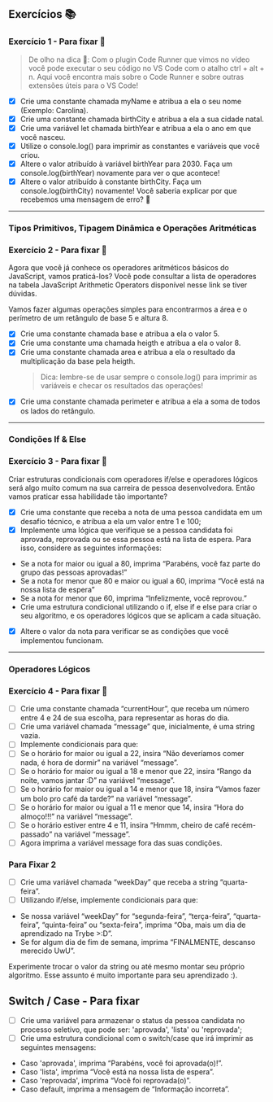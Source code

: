 ## Exercícios :books:

### Exercício 1 - Para fixar 🎯

> De olho na dica 👀: Com o plugin Code Runner que vimos no vídeo você pode executar o seu código no VS Code com o atalho ctrl + alt + n. Aqui você encontra mais sobre o Code Runner e sobre outras extensões úteis para o VS Code!

- [x] Crie uma constante chamada myName e atribua a ela o seu nome (Exemplo: Carolina).
- [x] Crie uma constante chamada birthCity e atribua a ela a sua cidade natal.
- [x] Crie uma variável let chamada birthYear e atribua a ela o ano em que você nasceu.
- [x] Utilize o console.log() para imprimir as constantes e variáveis que você criou.
- [x] Altere o valor atribuído à variável birthYear para 2030. Faça um console.log(birthYear) novamente para ver o que acontece!
- [x] Altere o valor atribuído à constante birthCity. Faça um console.log(birthCity) novamente! Você saberia explicar por que recebemos uma mensagem de erro? 🤔

---

### Tipos Primitivos, Tipagem Dinâmica e Operações Aritméticas

### Exercício 2 - Para fixar 🎯

Agora que você já conhece os operadores aritméticos básicos do JavaScript, vamos praticá-los? Você pode consultar a lista de operadores na tabela JavaScript Arithmetic Operators disponível nesse link se tiver dúvidas.

Vamos fazer algumas operações simples para encontrarmos a área e o perímetro de um retângulo de base 5 e altura 8.

- [x] Crie uma constante chamada base e atribua a ela o valor 5.
- [x] Crie uma constante uma chamada heigth e atribua a ela o valor 8.
- [x] Crie uma constante chamada area e atribua a ela o resultado da multiplicação da base pela heigth.
  > Dica: lembre-se de usar sempre o console.log() para imprimir as variáveis e checar os resultados das operações!
- [x] Crie uma constante chamada perimeter e atribua a ela a soma de todos os lados do retângulo.

---

### Condições If & Else

### Exercício 3 - Para fixar 🎯

Criar estruturas condicionais com operadores if/else e operadores lógicos será algo muito comum na sua carreira de pessoa desenvolvedora. Então vamos praticar essa habilidade tão importante?

- [x] Crie uma constante que receba a nota de uma pessoa candidata em um desafio técnico, e atribua a ela um valor entre 1 e 100;
- [x] Implemente uma lógica que verifique se a pessoa candidata foi aprovada, reprovada ou se essa pessoa está na lista de espera. Para isso, considere as seguintes informações:
- Se a nota for maior ou igual a 80, imprima “Parabéns, você faz parte do grupo das pessoas aprovadas!”
- Se a nota for menor que 80 e maior ou igual a 60, imprima “Você está na nossa lista de espera”
- Se a nota for menor que 60, imprima “Infelizmente, você reprovou.”
- Crie uma estrutura condicional utilizando o if, else if e else para criar o seu algoritmo, e os operadores lógicos que se aplicam a cada situação.
- [x] Altere o valor da nota para verificar se as condições que você implementou funcionam.

---

### Operadores Lógicos

### Exercício 4 - Para fixar 🎯

- [ ] Crie uma constante chamada “currentHour”, que receba um número entre 4 e 24 de sua escolha, para representar as horas do dia.
- [ ] Crie uma variável chamada “message” que, inicialmente, é uma string vazia.
- [ ] Implemente condicionais para que:
- [ ] Se o horário for maior ou igual a 22, insira “Não deveríamos comer nada, é hora de dormir” na variável “message”.
- [ ] Se o horário for maior ou igual a 18 e menor que 22, insira “Rango da noite, vamos jantar :D” na variável “message”.
- [ ] Se o horário for maior ou igual a 14 e menor que 18, insira “Vamos fazer um bolo pro café da tarde?” na variável “message”.
- [ ] Se o horário for maior ou igual a 11 e menor que 14, insira “Hora do almoço!!!” na variável “message”.
- [ ] Se o horário estiver entre 4 e 11, insira “Hmmm, cheiro de café recém-passado” na variável “message”.
- [ ] Agora imprima a variável message fora das suas condições.

### Para Fixar 2

- [ ] Crie uma variável chamada “weekDay” que receba a string “quarta-feira”.
- [ ] Utilizando if/else, implemente condicionais para que:
- Se nossa variável “weekDay” for “segunda-feira”, “terça-feira”, “quarta-feira”, “quinta-feira” ou “sexta-feira”, imprima “Oba, mais um dia de aprendizado na Trybe >:D”.
- Se for algum dia de fim de semana, imprima “FINALMENTE, descanso merecido UwU”.

Experimente trocar o valor da string ou até mesmo montar seu próprio algoritmo. Esse assunto é muito importante para seu aprendizado :).

## Switch / Case - Para fixar

- [ ] Crie uma variável para armazenar o status da pessoa candidata no processo seletivo, que pode ser: 'aprovada', 'lista' ou 'reprovada';
- [ ] Crie uma estrutura condicional com o switch/case que irá imprimir as seguintes mensagens:<br>
- Caso 'aprovada', imprima “Parabéns, você foi aprovada(o)!”.
- Caso 'lista', imprima “Você está na nossa lista de espera”.
- Caso 'reprovada', imprima “Você foi reprovada(o)”.
- Caso default, imprima a mensagem de “Informação incorreta”.
